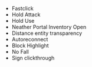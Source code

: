 - Fastclick
- Hold Attack
- Hold Use
- Neather Portal Inventory Open
- Distance entity transparency
- Autoreconnect
- Block Highlight
- No Fall
- Sign clickthrough